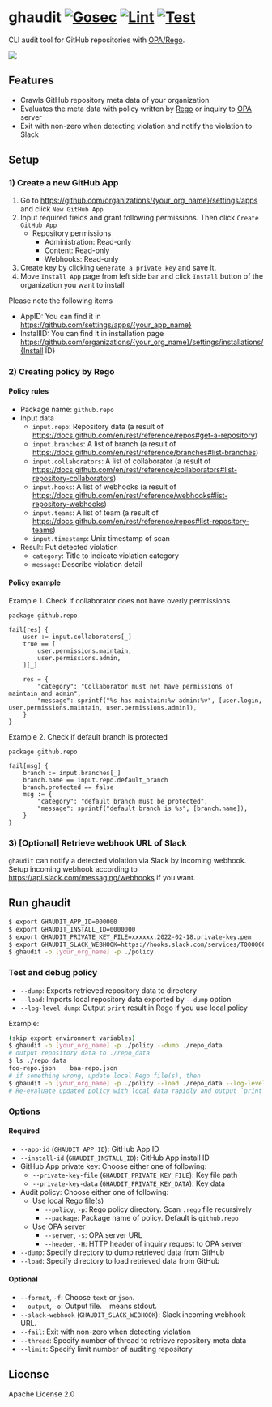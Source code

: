 # ghaudit [![Gosec](https://github.com/m-mizutani/ghaudit/actions/workflows/gosec.yml/badge.svg)](https://github.com/m-mizutani/ghaudit/actions/workflows/gosec.yml) [![Lint](https://github.com/m-mizutani/ghaudit/actions/workflows/lint.yml/badge.svg)](https://github.com/m-mizutani/ghaudit/actions/workflows/lint.yml) [![Test](https://github.com/m-mizutani/ghaudit/actions/workflows/test.yml/badge.svg)](https://github.com/m-mizutani/ghaudit/actions/workflows/test.yml)

CLI audit tool for GitHub repositories with [OPA/Rego](https://www.openpolicyagent.org/docs/latest/policy-language/).

![](https://user-images.githubusercontent.com/605953/155263397-5b0363df-6c24-4ad8-80c7-50fbe0c82176.png)

## Features

- Crawls GitHub repository meta data of your organization
- Evaluates the meta data with policy written by [Rego](https://www.openpolicyagent.org/docs/latest/policy-language/) or inquiry to [OPA](https://github.com/open-policy-agent/opa) server
- Exit with non-zero when detecting violation and notify the violation to Slack

## Setup

### 1) Create a new GitHub App

1. Go to https://github.com/organizations/{your_org_name}/settings/apps and click `New GitHub App`
2. Input required fields and grant following permissions. Then click `Create GitHub App`
    - Repository permissions
        - Administration: Read-only
        - Content: Read-only
        - Webhooks: Read-only
3. Create key by clicking `Generate a private key` and save it.
4. Move `Install App` page from left side bar and click `Install` button of the organization you want to install

Please note the following items

- AppID: You can find it in https://github.com/settings/apps/{your_app_name}
- InstallID: You can find it in installation page https://github.com/organizations/{your_org_name}/settings/installations/{Install ID}

### 2) Creating policy by Rego

#### Policy rules

- Package name: `github.repo`
- Input data
    - `input.repo`: Repository data (a result of https://docs.github.com/en/rest/reference/repos#get-a-repository)
    - `input.branches`: A list of branch (a result of https://docs.github.com/en/rest/reference/branches#list-branches)
    - `input.collaborators`: A list of collaborator (a result of https://docs.github.com/en/rest/reference/collaborators#list-repository-collaborators)
    - `input.hooks`: A list of webhooks (a result of https://docs.github.com/en/rest/reference/webhooks#list-repository-webhooks)
    - `input.teams`: A list of team (a result of https://docs.github.com/en/rest/reference/repos#list-repository-teams)
    - `input.timestamp`: Unix timestamp of scan
- Result: Put detected violation
    - `category`: Title to indicate violation category
    - `message`: Describe violation detail

#### Policy example

Example 1. Check if collaborator does not have overly permissions

```rego
package github.repo

fail[res] {
    user := input.collaborators[_]
    true == [
        user.permissions.maintain,
        user.permissions.admin,
    ][_]

    res = {
        "category": "Collaborator must not have permissions of maintain and admin",
        "message": sprintf("%s has maintain:%v admin:%v", [user.login, user.permissions.maintain, user.permissions.admin]),
    }
}
```

Example 2. Check if default branch is protected

```rego
package github.repo

fail[msg] {
	branch := input.branches[_]
    branch.name == input.repo.default_branch
    branch.protected == false
    msg := {
        "category": "default branch must be protected",
        "message": sprintf("default branch is %s", [branch.name]),
    }
}
```

### 3) [Optional] Retrieve webhook URL of Slack

`ghaudit` can notify a detected violation via Slack by incoming webhook. Setup incoming webhook according to https://api.slack.com/messaging/webhooks if you want.

## Run ghaudit

```bash
$ export GHAUDIT_APP_ID=000000
$ export GHAUDIT_INSTALL_ID=0000000
$ export GHAUDIT_PRIVATE_KEY_FILE=xxxxxx.2022-02-18.private-key.pem
$ export GHAUDIT_SLACK_WEBHOOK=https://hooks.slack.com/services/T00000000/B00000000/XXXXXXXXXXXXXXXXXXXXXXXX
$ ghaudit -o [your_org_name] -p ./policy
```

### Test and debug policy

- `--dump`: Exports retrieved repository data to directory
- `--load`: Imports local repository data exported by `--dump` option
- `--log-level dump`: Output `print` result in Rego if you use local policy

Example:
```bash
(skip export environment variables)
$ ghaudit -o [your_org_name] -p ./policy --dump ./repo_data
# output repository data to ./repo_data
$ ls ./repo_data
foo-repo.json    baa-repo.json
# if something wrong, update local Rego file(s), then
$ ghaudit -o [your_org_name] -p ./policy --load ./repo_data --log-level debug
# Re-evaluate updated policy with local data rapidly and output `print` function result also
```

### Options

#### Required

- `--app-id` (`GHAUDIT_APP_ID`): GitHub App ID
- `--install-id` (`GHAUDIT_INSTALL_ID`): GitHub App install ID
- GitHub App private key: Choose either one of following:
    - `--private-key-file` (`GHAUDIT_PRIVATE_KEY_FILE`): Key file path
    - `--private-key-data` (`GHAUDIT_PRIVATE_KEY_DATA`): Key data
- Audit policy: Choose either one of following:
    - Use local Rego file(s)
        - `--policy`, `-p`: Rego policy directory. Scan `.rego` file recursively
        - `--package`: Package name of policy. Default is `github.repo`
    - Use OPA server
        - `--server`, `-s`: OPA server URL
        - `--header`, `-H`: HTTP header of inquiry request to OPA server
- `--dump`: Specify directory to dump retrieved data from GitHub
- `--load`: Specify directory to load retrieved data from GitHub

#### Optional

- `--format`, `-f`: Choose `text` or `json`.
- `--output`, `-o`: Output file. `-` means stdout.
- `--slack-webhook` (`GHAUDIT_SLACK_WEBHOOK`): Slack incoming webhook URL.
- `--fail`: Exit with non-zero when detecting violation
- `--thread`: Specify number of thread to retrieve repository meta data
- `--limit`: Specify limit number of auditing repository

## License

Apache License 2.0
